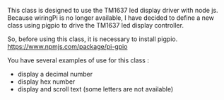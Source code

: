 This class is designed to use the TM1637 led display driver with node js.
Because wiringPi is no longer available, I have decided to define a new class using pigpio to drive the TM1637 led display controller.

So, before using this class, it is necessary to install pigpio.
https://www.npmjs.com/package/pi-gpio

You have several examples of use for this class :
- display a decimal number
- display hex number
- display and scroll text (some letters are not available)

